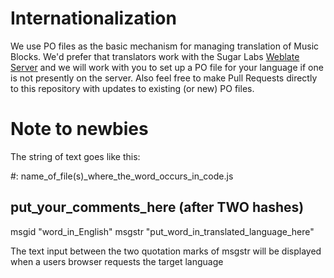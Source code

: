 Internationalization
====================

We use PO files as the basic mechanism for managing translation
of Music Blocks. We'd prefer that translators work with the Sugar
Labs [Weblate Server](https://weblate.sugarlabs.org) and
we will work with you to set up a PO file for your language if one is
not presently on the server. Also feel free to make Pull Requests
directly to this repository with updates to existing (or new) PO
files.

Note to newbies
===============

The string of text goes like this:

#: name_of_file(s)_where_the_word_occurs_in_code.js
## put_your_comments_here (after TWO hashes)
msgid "word_in_English"
msgstr "put_word_in_translated_language_here"

The text input between the two quotation marks of msgstr will be displayed when a users browser requests the target language